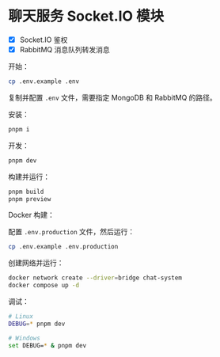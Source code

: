 # 聊天服务 Socket.IO 模块

- [x] Socket.IO 鉴权
- [x] RabbitMQ 消息队列转发消息

开始：

```bash
cp .env.example .env
```

复制并配置 `.env` 文件，需要指定 MongoDB 和 RabbitMQ 的路径。

安装：

```bash
pnpm i
```

开发：

```bash
pnpm dev
```

构建并运行：

```bash
pnpm build
pnpm preview
```

Docker 构建：

配置 `.env.production` 文件，然后运行：

```bash
cp .env.example .env.production
```

创建网络并运行：

```bash
docker network create --driver=bridge chat-system
docker compose up -d
```

调试：

```bash
# Linux
DEBUG=* pnpm dev

# Windows
set DEBUG=* & pnpm dev
```
